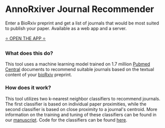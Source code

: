 # AnnoRxiver Journal Recommender

Enter a BioRxiv preprint and get a list of journals that would be most suited to publish your paper.
Available as a web app and a server.

[⭐ OPEN THE APP ⭐](https://greenelab.github.io/annorxiver-journal-recommender/)

### What does this do?

This tool uses a machine learning model trained on 1.7 million [Pubmed Central](https://www.ncbi.nlm.nih.gov/pmc/) documents to recommend suitable journals based on the textual content of your [bioRxiv](https://www.biorxiv.org/) preprint.

### How does it work?

This tool utilizes two k-nearest neighbor classifiers to recommend journals.
The first classifier is based on individual paper proximities, while the second classifier is based on close proximity to a journal's centroid.
More information on the training and tuning of these classifiers can be found in our [manuscript](http://greenelab.github.io/annorxiver_manuscript).
Code for the classifiers can be found [here](http://github.com/greenelab/annorxiver/).

